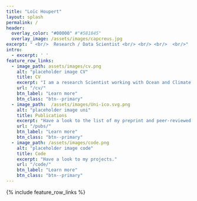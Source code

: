 ```yaml
---
title: "Loïc Houpert"
layout: splash
permalink: /
header:
  overlay_color: "#00000" #"#581845"
  overlay_image: /assets/images/capcreus.jpg
excerpt: " <br/>  Research / Data Scientist <br/> <br/> <br/>  <br/>"
intro:
  - excerpt: ' '
feature_row_links:
  - image_path: assets/images/cv.png    
    alt: "placeholder image CV"
    title: CV    
    excerpt: "I am a research Scientist working with Ocean and Climate Data."
    url: "/cv/"
    btn_label: "Learn more"
    btn_class: "btn--primary"
  - image_path:  /assets/images/Uni-ico.svg.png
    alt: "placeholder image uni"
    title: Publications
    excerpt: "Have a look to the list of my preprint and peer-reviewed articles."    
    url: "/pubs/"
    btn_label: "Learn more"
    btn_class: "btn--primary"
  - image_path: /assets/images/code.png
    alt: "placeholder image code"
    title: Code
    excerpt: "Have a look to my projects."        
    url: "/code/"
    btn_label: "Learn more"
    btn_class: "btn--primary"
---
```


{% include feature_row_links %}
